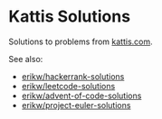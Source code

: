 # Kattis Solutions
Solutions to problems from [kattis.com](https://open.kattis.com/).

See also:
* [erikw/hackerrank-solutions](https://github.com/erikw/hackerrank-solutions/)
* [erikw/leetcode-solutions](https://github.com/erikw/leetcode-solutions/)
* [erikw/advent-of-code-solutions](https://github.com/erikw/advent-of-code-solutions/)
* [erikw/project-euler-solutions](https://github.com/erikw/project-euler-solutions)
